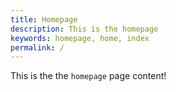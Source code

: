 ```yaml
---
title: Homepage
description: This is the homepage
keywords: homepage, home, index
permalink: /
---
```


This is the the `homepage` page content!
